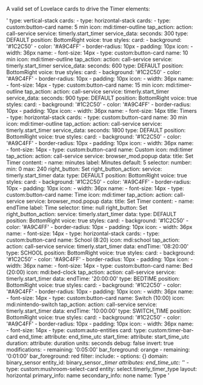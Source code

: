 A valid set of Lovelace cards to drive the Timer elements:



'       type: vertical-stack
        cards:
          - type: horizontal-stack
            cards:
              - type: custom:button-card
                name: 5 min
                icon: mdi:timer-outline
                tap_action:
                  action: call-service
                  service: timerly.start_timer
                  service_data:
                    seconds: 300
                    type: DEFAULT
                    position: BottomRight
                    voice: true
                styles:
                  card:
                    - background: '#1C2C50'
                    - color: '#A9C4FF'
                    - border-radius: 10px
                    - padding: 10px
                  icon:
                    - width: 36px
                  name:
                    - font-size: 14px
              - type: custom:button-card
                name: 10 min
                icon: mdi:timer-outline
                tap_action:
                  action: call-service
                  service: timerly.start_timer
                  service_data:
                    seconds: 600
                    type: DEFAULT
                    position: BottomRight
                    voice: true
                styles:
                  card:
                    - background: '#1C2C50'
                    - color: '#A9C4FF'
                    - border-radius: 10px
                    - padding: 10px
                  icon:
                    - width: 36px
                  name:
                    - font-size: 14px
              - type: custom:button-card
                name: 15 min
                icon: mdi:timer-outline
                tap_action:
                  action: call-service
                  service: timerly.start_timer
                  service_data:
                    seconds: 900
                    type: DEFAULT
                    position: BottomRight
                    voice: true
                styles:
                  card:
                    - background: '#1C2C50'
                    - color: '#A9C4FF'
                    - border-radius: 10px
                    - padding: 10px
                  icon:
                    - width: 36px
                  name:
                    - font-size: 14px
            title: Timers
          - type: horizontal-stack
            cards:
              - type: custom:button-card
                name: 30 min
                icon: mdi:timer-outline
                tap_action:
                  action: call-service
                  service: timerly.start_timer
                  service_data:
                    seconds: 1800
                    type: DEFAULT
                    position: BottomRight
                    voice: true
                styles:
                  card:
                    - background: '#1C2C50'
                    - color: '#A9C4FF'
                    - border-radius: 10px
                    - padding: 10px
                  icon:
                    - width: 36px
                  name:
                    - font-size: 14px
              - type: custom:button-card
                name: Custom
                icon: mdi:timer
                tap_action:
                  action: call-service
                  service: browser_mod.popup
                  data:
                    title: Set Timer
                    content:
                      - name: minutes
                        label: Minutes
                        default: 5
                        selector:
                          number:
                            min: 0
                            max: 240
                    right_button: Set
                    right_button_action:
                      service: timerly.start_timer
                      data:
                        type: DEFAULT
                        position: BottomRight
                        voice: true
                styles:
                  card:
                    - background: '#1C2C50'
                    - color: '#A9C4FF'
                    - border-radius: 10px
                    - padding: 10px
                  icon:
                    - width: 36px
                  name:
                    - font-size: 14px
              - type: custom:button-card
                name: Time
                icon: mdi:timer
                tap_action:
                  action: call-service
                  service: browser_mod.popup
                  data:
                    title: Set Timer
                    content:
                      - name: endTime
                        label: Time
                        selector:
                          time: null
                    right_button: Set
                    right_button_action:
                      service: timerly.start_timer
                      data:
                        type: DEFAULT
                        position: BottomRight
                        voice: true
                styles:
                  card:
                    - background: '#1C2C50'
                    - color: '#A9C4FF'
                    - border-radius: 10px
                    - padding: 10px
                  icon:
                    - width: 36px
                  name:
                    - font-size: 14px
          - type: horizontal-stack
            cards:
              - type: custom:button-card
                name: School (8:20)
                icon: mdi:school
                tap_action:
                  action: call-service
                  service: timerly.start_timer
                  data:
                    endTime: '08:20:00'
                    type: SCHOOL
                    position: BottomRight
                    voice: true
                styles:
                  card:
                    - background: '#1C2C50'
                    - color: '#A9C4FF'
                    - border-radius: 10px
                    - padding: 10px
                  icon:
                    - width: 36px
                  name:
                    - font-size: 14px
              - type: custom:button-card
                name: Bed (20:00)
                icon: mdi:bed-clock
                tap_action:
                  action: call-service
                  service: timerly.start_timer
                  data:
                    endTime: '20:00:00'
                    type: BEDTIME
                    position: BottomRight
                    voice: true
                styles:
                  card:
                    - background: '#1C2C50'
                    - color: '#A9C4FF'
                    - border-radius: 10px
                    - padding: 10px
                  icon:
                    - width: 36px
                  name:
                    - font-size: 14px
              - type: custom:button-card
                name: Switch (10:00)
                icon: mdi:nintendo-switch
                tap_action:
                  action: call-service
                  service: timerly.start_timer
                  data:
                    endTime: '10:00:00'
                    type: SWITCH_TIME
                    position: BottomRight
                    voice: true
                styles:
                  card:
                    - background: '#1C2C50'
                    - color: '#A9C4FF'
                    - border-radius: 10px
                    - padding: 10px
                  icon:
                    - width: 36px
                  name:
                    - font-size: 14px
          - type: custom:auto-entities
            card:
              type: custom:timer-bar-card
              end_time:
                attribute: end_time_utc
              start_time:
                attribute: start_time_utc
              duration:
                attribute: duration
                units: seconds
              debug: false
              invert: true
              modifications:
                - remaining: '0:05:00'
                  bar_foreground: orange
                - remaining: '0:01:00'
                  bar_foreground: red
            filter:
              include:
                - options: {}
                  domain: binary_sensor
                  entity_id: binary_sensor.*_timer
                  attributes:
                    end_time_utc: '*'
          - type: custom:mushroom-select-card
            entity: select.timerly_timer_type
            layout: horizontal
            primary_info: name
            secondary_info: none
            name: Type
'